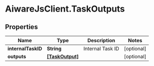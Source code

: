 # AiwareJsClient.TaskOutputs

## Properties

Name | Type | Description | Notes
------------ | ------------- | ------------- | -------------
**internalTaskID** | **String** | Internal Task ID | [optional] 
**outputs** | [**[TaskOutput]**](TaskOutput.md) |  | [optional] 


